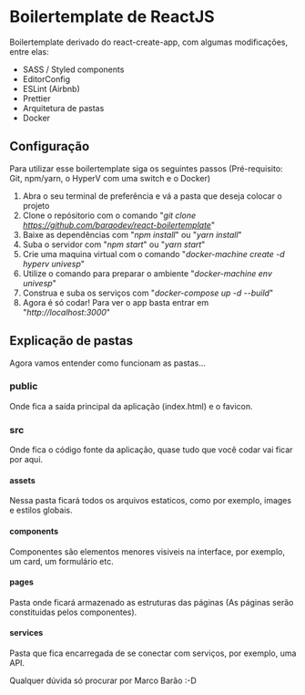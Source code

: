 # Boilertemplate de ReactJS

Boilertemplate derivado do react-create-app, com algumas modificações, entre elas:

- SASS / Styled components
- EditorConfig
- ESLint (Airbnb)
- Prettier
- Arquitetura de pastas
- Docker

## Configuração

Para utilizar esse boilertemplate siga os seguintes passos (Pré-requisito: Git, npm/yarn, o HyperV com uma switch e o Docker)

1. Abra o seu terminal de preferência e vá a pasta que deseja colocar o projeto
2. Clone o repósitorio com o comando "_git clone https://github.com/baraodev/react-boilertemplate_"
3. Baixe as dependências com "_npm install_" ou "_yarn install_"
4. Suba o servidor com "_npm start_" ou "_yarn start_"
5. Crie uma maquina virtual com o comando "_docker-machine create -d hyperv univesp_"
6. Utilize o comando para preparar o ambiente "_docker-machine env univesp_"
7. Construa e suba os serviços com "_docker-compose up -d --build_"
8. Agora é só codar! Para ver o app basta entrar em "_http://localhost:3000_"

## Explicação de pastas

Agora vamos entender como funcionam as pastas...

### public

Onde fica a saída principal da aplicação (index.html) e o favicon.

### src

Onde fica o código fonte da aplicação, quase tudo que você codar vai ficar por aqui.

#### assets

Nessa pasta ficará todos os arquivos estaticos, como por exemplo, images e estilos globais.

#### components

Componentes são elementos menores visiveis na interface, por exemplo, um card, um formulário etc.

#### pages

Pasta onde ficará armazenado as estruturas das páginas (As páginas serão constituidas pelos componentes).

#### services

Pasta que fica encarregada de se conectar com serviços, por exemplo, uma API.

Qualquer dúvida só procurar por Marco Barão :-D
